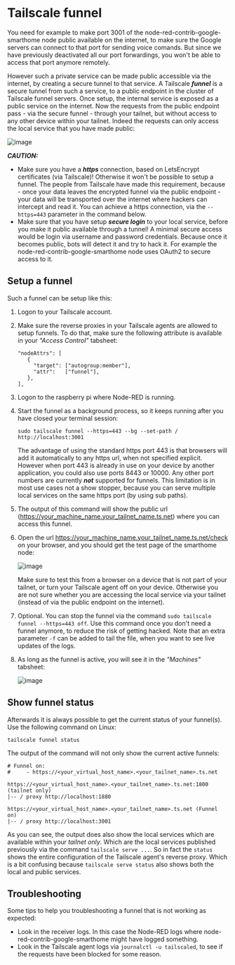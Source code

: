 # Tailscale funnel

You need for example to make port 3001 of the node-red-contrib-google-smarthome node public available on the internet, to make sure the Google servers can connect to that port for sending voice comands.  But since we have previously deactivated all our port forwardings, you won't be able to access that port anymore remotely.

However such a private service can be made public accessible via the internet, by creating a secure tunnel to that service.  A Tailscale ***funnel*** is a secure tunnel from such a service, to a public endpoint in the cluster of Tailscale funnel servers.  Once setup, the internal service is exposed as a public service on the internet.  Now the requests from the public endpoint pass - via the secure funnel - through your tailnet, but without access to any other device within your tailnet.  Indeed the requests can only access the local service that you have made public:

![image](https://github.com/user-attachments/assets/91d51c8d-568b-4d24-9bc6-dca9f65e062d)

***CAUTION:*** 
+ Make sure you have a ***https*** connection, based on LetsEncrypt certificates (via Tailscale)!  Otherwise it won't be possible to setup a funnel.  The people from Tailscale have made this requirement, because - once your data leaves the encrypted funnel via the public endpoint - your data will be transported over the internet where hackers can intercept and read it.  You can achieve a https connection, via the `--https=443` parameter in the command below.
+ Make sure that you have setup ***secure login*** to your local service, before you make it public available through a tunnel!  A minimal secure access would be login via username and password credentials.  Because once it becomes public, bots will detect it and try to hack it.  For example the node-red-contrib-google-smarthome node uses OAuth2 to secure access to it.

## Setup a funnel
Such a funnel can be setup like this:

1. Logon to your Tailscale account.
2. Make sure the reverse proxies in your Tailscale agents are allowed to setup funnels.  To do that, make sure the following attribute is available in your *"Access Control"* tabsheet:
   ```
   "nodeAttrs": [
      {
        "target": ["autogroup:member"],
        "attr":   ["funnel"],
      },
   ], 
3. Logon to the raspberry pi where Node-RED is running.
4. Start the funnel as a background process, so it keeps running after you have closed your terminal session:
   ```
   sudo tailscale funnel --https=443 --bg --set-path / http://localhost:3001
   ```
   The advantage of using the standard https port 443 is that browsers will add it automatically to any https url, when not specified explicit.  However when port 443 is already in use on your device by another application, you could also use ports 8443 or 10000.  Any other port numbers are currently ***not*** supported for funnels.  This limitation is in most use cases not a show stopper, because you can serve multiple local services on the same https port (by using sub paths).
5. The output of this command will show the public url (https://your_machine_name.your_tailnet_name.ts.net)  where you can access this funnel.
6. Open the url https://your_machine_name.your_tailnet_name.ts.net/check on your browser, and you should get the test page of the smarthome node:

   ![image](https://github.com/bartbutenaers/Node-RED-security-basics/assets/14224149/e69f56a3-85cb-4a4b-a17f-635b6b618a79)

   Make sure to test this from a browser on a device that is not part of your tailnet, or turn your Tailscale agent off on your device.  Otherwise you are not sure whether you are accessing the local service via your tailnet (instead of via the public endpoint on the internet).

7. Optional.  You can stop the funnel via the command `sudo tailscale funnel --https=443 off`.  Use this command once you don't need a funnel anymore, to reduce the risk of getting hacked.  Note that an extra parameter `-f` can be added to tail the file, when you want to see live updates of the logs.
8. As long as the funnel is active, you will see it in the *"Machines"* tabsheet:
 
   ![image](https://github.com/bartbutenaers/Node-RED-security-basics/assets/14224149/e49f1111-3ecd-41c9-a670-1e96e72a90d7)

## Show funnel status

Afterwards it is always possible to get the current status of your funnel(s).  Use the following command on Linux:
```
tailscale funnel status
```
The output of the command will not only show the current active funnels:
```
# Funnel on:
#     - https://<your_virtual_host_name>.<your_tailnet_name>.ts.net

https://<your_virtual_host_name>.<your_tailnet_name>.ts.net:1800 (tailnet only)
|-- / proxy http://localhost:1880

https://<your_virtual_host_name>.<your_tailnet_name>.ts.net (Funnel on)
|-- / proxy http://localhost:3001
```
As you can see, the output does also show the local services which are available within your *tailnet only*.  Which are the local services published previously via the command `tailscale serve ...`.  So in fact the `status` shows the entire configuration of the Tailscale agent's reverse proxy.  Which is a bit confusing because `tailscale serve status` also shows both the local and public services.

## Troubleshooting
Some tips to help you troubleshooting a funnel that is not working as expected:
+ Look in the receiver logs.  In this case the Node-RED logs where node-red-contrib-google-smarthome might have logged something.
+ Look in the Tailscale agent logs via `journalctl -u tailscaled`, to see if the requests have been blocked for some reason.
